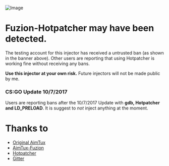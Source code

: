 ![Image](https://i.gyazo.com/0aa3558e2830c1034298da2470918f27.png)
# Fuzion-Hotpatcher may have been detected.

The testing account for this injector has received a untrusted ban (as shown in the banner above).
Other users are reporting that using Hotpatcher is working fine without receiving any bans.

**Use this injector at your own risk.** Future injectors will not be made public by me.

### CS:GO Update 10/7/2017

Users are reporting bans after the 10/7/2017 Update with **gdb, Hotpatcher and LD_PRELOAD**. It is suggest to _not_ inject anything at the moment.

# Thanks to

* [Original AimTux](https://github.com/AimTuxOfficial/AimTux)
* [AimTux-Fuzion](https://github.com/LWSS/Fuzion)
* [Hotpatcher](https://github.com/vikasnkumar/hotpatch)
* [Gitter](https://gitter.im/AimTuxOfficial/Lobby)
